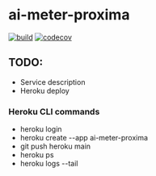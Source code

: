 # ai-meter-proxima

[![build](https://github.com/ximtech/ai-meter-proxima/actions/workflows/build.yml/badge.svg)](https://github.com/ximtech/ai-meter-proxima/actions/workflows/build.yml)
[![codecov](https://codecov.io/gh/ximtech/ai-meter-proxima/graph/badge.svg?token=sk52IIbiSK)](https://codecov.io/gh/ximtech/ai-meter-proxima)


## TODO:
- Service description
- Heroku deploy


### Heroku CLI commands

- heroku login
- heroku create --app ai-meter-proxima
- git push heroku main
- heroku ps
- heroku logs --tail